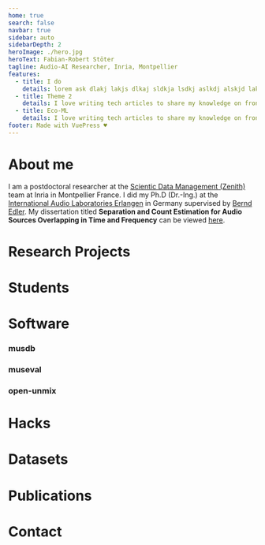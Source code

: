 ```yaml
---
home: true
search: false
navbar: true
sidebar: auto
sidebarDepth: 2
heroImage: ./hero.jpg
heroText: Fabian-Robert Stöter
tagline: Audio-AI Researcher, Inria, Montpellier
features:
  - title: I do
    details: lorem ask dlakj lakjs dlkaj sldkja lsdkj aslkdj alskjd laksj dlakj sdkl
  - title: Theme 2
    details: I love writing tech articles to share my knowledge on frontend frameworks, libraries, best practices and more.
  - title: Eco-ML
    details: I love writing tech articles to share my knowledge on frontend frameworks, libraries, best practices.
footer: Made with VuePress ♥️
---
```


# About me

I am a postdoctoral researcher at the [Scientic Data Management (Zenith)](http://www-sop.inria.fr/teams/zenith/pmwiki/pmwiki.php/Main/HomePage) team at Inria in Montpellier France. I did my Ph.D (Dr.-Ing.) at the [International Audio Laboratories Erlangen](https://www.audiolabs-erlangen.de/) in Germany supervised by [Bernd Edler](https://www.audiolabs-erlangen.de/fau/professor/edler). My dissertation titled __Separation and Count Estimation for Audio Sources Overlapping in Time and Frequency__ can be viewed [here](https://opus4.kobv.de/opus4-fau/frontdoor/index/index/docId/13114).

# Research Projects

# Students

# Software

### musdb

### museval

### open-unmix

# Hacks

# Datasets

# Publications
<publications zotero_url="https://api.zotero.org/users/6408178/publications/items?format=json&include=data,csljson&sort=date"></publications>

# Contact
